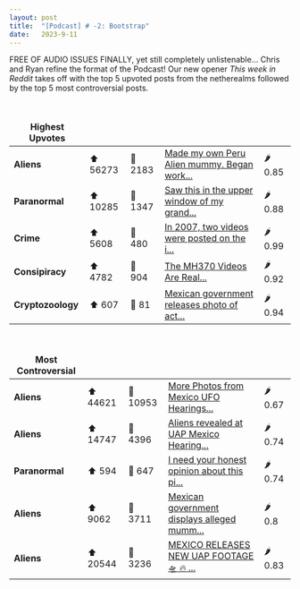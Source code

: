 ```yaml
---
layout: post
title:  "[Podcast] # -2: Bootstrap"
date:   2023-9-11
---
```


<style>
td, th {
   border: none!important;
}
</style>

FREE OF AUDIO ISSUES FINALLY, yet still completely unlistenable... Chris and Ryan refine the format of the Podcast!  Our new opener *This week in Reddit* takes off with the top 5 upvoted posts from the netherealms followed by the top 5 most controversial posts.

<br>

| **Highest Upvotes**              |               |               |               |               |
| --- | --- | --- | --- | --- |
|**Aliens**| ⬆ 56273 | 💬 2183 |  [Made my own Peru Alien mummy. Began work...](https://i.redd.it/wxno3xo292ob1.png)| 🌶️ 0.85|
|**Paranormal**| ⬆ 10285 | 💬 1347 |  [Saw this in the upper window of my grand...](https://i.redd.it/6z3fyklkpbnb1.jpg)| 🌶️ 0.88|
|**Crime**| ⬆ 5608 | 💬 480 |  [In 2007, two videos were posted on the i...](https://www.fbi.gov/wanted/ecap/unknown-suspect-1)| 🌶️ 0.99|
|**Consipiracy**| ⬆ 4782 | 💬 904 |  [The MH370 Videos Are Real...](https://www.reddit.com/r/conspiracy/comments/16gom4a/the_mh370_videos_are_real/)| 🌶️ 0.92|
|**Cryptozoology**| ⬆ 607 | 💬 81 |  [Mexican government releases photo of act...](https://i.redd.it/mlxi5m2l2gob1.jpg)| 🌶️ 0.94|

 <br>

| **Most Controversial**              |               |               |               |               |
| --- | --- | --- | --- | --- |
|**Aliens** | ⬆ 44621 | 💬 10953 |  [More Photos from Mexico UFO Hearings...](https://www.reddit.com/gallery/16hb3u7)| 🌶️ 0.67|
|**Aliens** | ⬆ 14747 | 💬 4396 |  [Aliens revealed at UAP Mexico Hearing...](https://i.redd.it/210vrxj85xnb1.jpg)| 🌶️ 0.74|
|**Paranormal** | ⬆ 594 | 💬 647 |  [I need your honest opinion about this pi...](https://i.redd.it/0ud0xm1y0nnb1.jpg)| 🌶️ 0.74|
|**Aliens** | ⬆ 9062 | 💬 3711 |  [Mexican government displays alleged mumm...](https://youtube.com/clip/UgkxWhk4GLYz0JzqhF13ImeqX8ioFZVSvasO?si=OS48M9b9_l_BcfCM)| 🌶️ 0.8|
|**Aliens** | ⬆ 20544 | 💬 3236 |  [MEXICO RELEASES NEW UAP FOOTAGE 🛸 🔥 ...](https://v.redd.it/ep2bv84tvwnb1)| 🌶️ 0.83|

